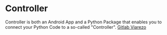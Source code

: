 # Controller

Controller is both an Android App and a Python Package that enables you to connect your Python Code to a so-called "Controller".
[Gitlab Viarezo](https://gitlab.viarezo.fr/2019hammoudf/controller)
